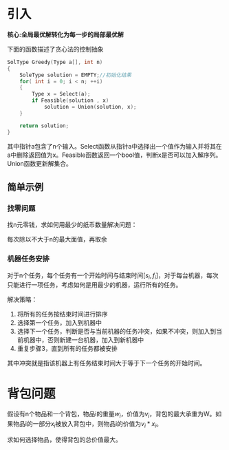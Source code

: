 # 引入
**核心:全局最优解转化为每一步的局部最优解**

下面的函数描述了贪心法的控制抽象

```cpp
SolType Greedy(Type a[], int n)
{
    SoleType solution = EMPTY;//初始化结果
    for( int i = 0; i < n; ++i)
    {
        Type x = Select(a);
        if Feasible(solution , x)
            solution = Union(solution, x);
    }

    return solution;
}
```

其中指针a包含了n个输入。Select函数从指针a中选择出一个值作为输入并将其在a中删除返回值为x。Feasible函数返回一个bool值，判断x是否可以加入解序列。Union函数更新解集合。

## 简单示例

### 找零问题

找n元零钱，求如何用最少的纸币数量解决问题：

每次除以不大于n的最大面值，再取余


### 机器任务安排

对于n个任务，每个任务有一个开始时间与结束时间$[s_i,f_i]$，对于每台机器，每次只能进行一项任务，考虑如何是用最少的机器，运行所有的任务。

解决策略：

1. 将所有的任务按结束时间进行排序
2. 选择第一个任务，加入到机器中
3. 选择下一个任务，判断是否与当前机器的任务冲突，如果不冲突，则加入到当前机器中，否则新建一台机器，加入到新机器中
4. 重复步骤3，直到所有的任务都被安排

其中冲突就是指该机器上有任务结束时间大于等于下一个任务的开始时间。
# 背包问题

假设有n个物品和一个背包，物品i的重量$w_i$，价值为$v_i$，背包的最大承重为W。如果物品i的一部分$x_i$被放入背包中，则物品i的价值为$v_i*x_i$。
  
求如何选择物品，使得背包的总价值最大。